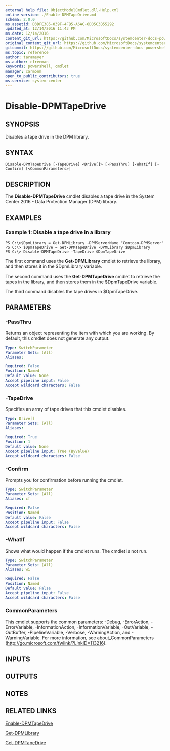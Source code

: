 ```yaml
---
external help file: ObjectModelCmdlet.dll-Help.xml
online version: ./Enable-DPMTapeDrive.md
schema: 2.0.0
ms.assetid: D3DFE385-039F-4FB5-A6AC-6D05C3B55292
updated_at: 12/14/2016 11:43 PM
ms.date: 12/14/2016
content_git_url: https://github.com/MicrosoftDocs/systemcenter-docs-powershell/blob/master/systemcenter-cmdlets/SystemCenter2016/DataProtectionManager/v1.0/Disable-DPMTapeDrive.md
original_content_git_url: https://github.com/MicrosoftDocs/systemcenter-docs-powershell/blob/master/systemcenter-cmdlets/SystemCenter2016/DataProtectionManager/v1.0/Disable-DPMTapeDrive.md
gitcommit: https://github.com/MicrosoftDocs/systemcenter-docs-powershell/blob/96cd9bd2780eb6b78c540fa00d3b8a4313e3ed40/systemcenter-cmdlets/SystemCenter2016/DataProtectionManager/v1.0/Disable-DPMTapeDrive.md
ms.topic: reference
author: tarameyer
ms.author: cfreeman
keywords: powershell, cmdlet
manager: carmonm
open_to_public_contributors: true
ms.service: system-center
---
```


# Disable-DPMTapeDrive

## SYNOPSIS
Disables a tape drive in the DPM library.

## SYNTAX

```
Disable-DPMTapeDrive [-TapeDrive] <Drive[]> [-PassThru] [-WhatIf] [-Confirm] [<CommonParameters>]
```

## DESCRIPTION
The **Disable-DPMTapeDrive** cmdlet disables a tape drive in the System Center 2016 - Data Protection Manager (DPM) library.

## EXAMPLES

### Example 1: Disable a tape drive in a library
```
PS C:\>$DpmLibrary = Get-DPMLibrary -DPMServerName "Contoso-DPMServer"
PS C:\> $DpmTapeDrive = Get-DPMTapeDrive -DPMLibrary $DpmLibrary
PS C:\> Disable-DPMTapeDrive -TapeDrive $DpmTapeDrive
```

The first command uses the **Get-DPMLibrary** cmdlet to retrieve the library, and then stores it in the $DpmLibrary variable.

The second command uses the **Get-DPMTapeDrive** cmdlet to retrieve the tapes in the library, and then stores them in the $DpmTapeDrive variable.

The third command disables the tape drives in $DpmTapeDrive.

## PARAMETERS

### -PassThru
Returns an object representing the item with which you are working.
By default, this cmdlet does not generate any output.

```yaml
Type: SwitchParameter
Parameter Sets: (All)
Aliases: 

Required: False
Position: Named
Default value: None
Accept pipeline input: False
Accept wildcard characters: False
```

### -TapeDrive
Specifies an array of tape drives that this cmdlet disables.

```yaml
Type: Drive[]
Parameter Sets: (All)
Aliases: 

Required: True
Position: 1
Default value: None
Accept pipeline input: True (ByValue)
Accept wildcard characters: False
```

### -Confirm
Prompts you for confirmation before running the cmdlet.

```yaml
Type: SwitchParameter
Parameter Sets: (All)
Aliases: cf

Required: False
Position: Named
Default value: False
Accept pipeline input: False
Accept wildcard characters: False
```

### -WhatIf
Shows what would happen if the cmdlet runs.
The cmdlet is not run.

```yaml
Type: SwitchParameter
Parameter Sets: (All)
Aliases: wi

Required: False
Position: Named
Default value: False
Accept pipeline input: False
Accept wildcard characters: False
```

### CommonParameters
This cmdlet supports the common parameters: -Debug, -ErrorAction, -ErrorVariable, -InformationAction, -InformationVariable, -OutVariable, -OutBuffer, -PipelineVariable, -Verbose, -WarningAction, and -WarningVariable. For more information, see about_CommonParameters (http://go.microsoft.com/fwlink/?LinkID=113216).

## INPUTS

## OUTPUTS

## NOTES

## RELATED LINKS

[Enable-DPMTapeDrive](xref:SystemCenter2016/DataProtectionManager/v1.0/Enable-DPMTapeDrive.md)

[Get-DPMLibrary](xref:SystemCenter2016/DataProtectionManager/v1.0/Get-DPMLibrary.md)

[Get-DPMTapeDrive](xref:SystemCenter2016/DataProtectionManager/v1.0/Get-DPMTapeDrive.md)

